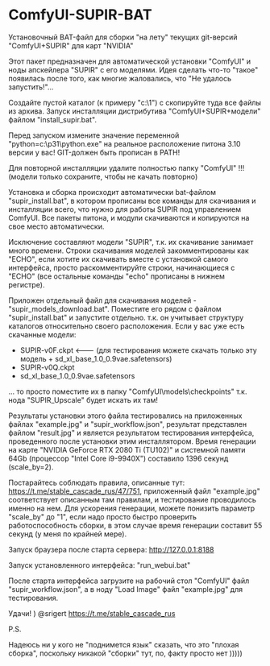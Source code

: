 # ComfyUI-SUPIR-BAT
Установочный BAT-файл для сборки "на лету" текущих git-версий "ComfyUI+SUPIR" для карт "NVIDIA"

Этот пакет предназначен для автоматической установки "ComfyUI" и ноды апскейлера "SUPIR" с его моделями.
Идея сделать что-то "такое" появилась после того, как многие жаловались, что "Не удалось запустить!"...

Создайте пустой каталог (к примеру "c:\1") с скопируйте туда все файлы из архива. Запуск инсталляции дистрибутива "ComfyUI+SUPIR+модели" файлом "install_supir.bat".

Перед запуском измените значение переменной "python=c:\p31\python.exe" на реальное расположение питона 3.10 версии у вас! GIT-должен быть прописан в PATH!

Для повторной инсталляции удалите полностью папку "ComfyUI" !!! (модели только сохраните, чтобы не качать повторно)

Установка и сборка происходит автоматически bat-файлом "supir_install.bat", в котором прописаны все команды для скачивания и инсталляции всего, что нужно для работы SUPIR под управлением ComfyUI. Все пакеты питона, и модули скачиваются и копируются на свое место автоматически. 

Исключение составляют модели "SUPIR", т.к. их скачивание занимает много времени. Строки скачивания моделей закомментированы как "ECHO", если хотите их скачивать вместе с установкой самого интерфейса, просто раскомментируйте строки, начинающиеся с "ECHO" (все остальные команды "echo" прописаны в нижнем регистре). 

Приложен отдельный файл для скачивания моделей - "supir_models_download.bat". Поместите его рядом с файлом "supir_install.bat" и запустите отдельно. т.к. он учитывает структуру каталогов относительно своего расположения. Если у вас уже есть скачанные модели:

- SUPIR-v0F.ckpt   <--- (для тестирования можете скачать только эту модель + sd_xl_base_1.0_0.9vae.safetensors)
- SUPIR-v0Q.ckpt
- sd_xl_base_1.0_0.9vae.safetensors

... то просто поместите их в папку "ComfyUI\models\checkpoints" т.к. нода "SUPIR_Upscale" будет искать их там!

Результаты установки этого файла тестировались на приложенных файлах "example.jpg" и "supir_workflow.json", результат представлен файлом "result.jpg" и является результатом тестирования интерфейса, проведенного после установки этим инсталлятором. Время генерации на карте "NVIDIA GeForce RTX 2080 Ti (TU102)" и системной памяти 64Gb (процессор "Intel Core i9-9940X") составило 1396 секунд (scale_by=2).

Постарайтесь соблюдать правила, описанные тут: https://t.me/stable_cascade_rus/47/751, приложенный файл "example.jpg" соответствует описанным там правилам, и тестирование проводилось именно на нем. Для ускорения генерации, можете понизить параметр "scale_by" до "1", если надо просто быстро проверить работоспособность сборки, в этом случае время генерации составит 55 секунд (у меня по крайней мере).

Запуск браузера после старта сервера: http://127.0.0.1:8188

Запуск установленного интерфейса: "run_webui.bat"

После старта интерфейса загрузите на рабочий стол "ComfyUI" файл "supir_workflow.json", а в ноду "Load Image" файл "example.jpg" для тестирования.

Удачи! )
@srigert
https://t.me/stable_cascade_rus

P.S.

Надеюсь ни у кого не "поднимется язык" сказать, что это "плохая сборка", поскольку никакой "сборки" тут, по, факту просто нет )))))
